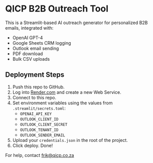 # QICP B2B Outreach Tool

This is a Streamlit-based AI outreach generator for personalized B2B emails, integrated with:
- OpenAI GPT-4
- Google Sheets CRM logging
- Outlook email sending
- PDF download
- Bulk CSV uploads

## Deployment Steps

1. Push this repo to GitHub.
2. Log into [Render.com](https://render.com/) and create a new Web Service.
3. Connect to this repo.
4. Set environment variables using the values from `.streamlit/secrets.toml`:
   - `OPENAI_API_KEY`
   - `OUTLOOK_CLIENT_ID`
   - `OUTLOOK_CLIENT_SECRET`
   - `OUTLOOK_TENANT_ID`
   - `OUTLOOK_SENDER_EMAIL`
5. Upload your `credentials.json` in the root of the project.
6. Click deploy. Done!

For help, contact frik@qicp.co.za
